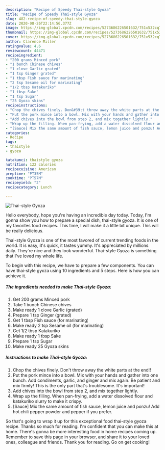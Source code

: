 ```yaml
---
description: "Recipe of Speedy Thai-style Gyoza"
title: "Recipe of Speedy Thai-style Gyoza"
slug: 482-recipe-of-speedy-thai-style-gyoza
date: 2020-08-26T22:14:56.377Z
image: https://img-global.cpcdn.com/recipes/5273686226501632/751x532cq70/thai-style-gyoza-recipe-main-photo.jpg
thumbnail: https://img-global.cpcdn.com/recipes/5273686226501632/751x532cq70/thai-style-gyoza-recipe-main-photo.jpg
cover: https://img-global.cpcdn.com/recipes/5273686226501632/751x532cq70/thai-style-gyoza-recipe-main-photo.jpg
author: Clarence Miller
ratingvalue: 4.6
reviewcount: 44471
recipeingredient:
- "200 grams Minced pork"
- "1 bunch Chinese chives"
- "1 clove Garlic grated"
- "1 tsp Ginger grated"
- "1 tbsp Fish sauce for marinating"
- "2 tsp Sesame oil for marinating"
- "1/2 tbsp Katakuriko"
- "1 tbsp Sake"
- "1 tsp Sugar"
- "25 Gyoza skins"
recipeinstructions:
- "Chop the chives finely. Don&#39;t throw away the white parts at the end!!"
- "Put the pork mince into a bowl. Mix with your hands and gather into one bunch. Add condiments, garlic, and ginger and mix again. Be patient and mix firmly! This is the only part that&#39;s troublesome. It&#39;s important!"
- "Add chives into the bowl from step 2, and mix together lightly."
- "Wrap up the filling. When pan-frying, add a water dissolved flour and katakuriko slurry to make it crispy."
- "[Sauce] Mix the same amount of fish sauce, lemon juice and ponzu! Add hot chili pepper powder and pepper if you prefer."
categories:
- Recipe
tags:
- thaistyle
- gyoza

katakunci: thaistyle gyoza 
nutrition: 122 calories
recipecuisine: American
preptime: "PT35M"
cooktime: "PT57M"
recipeyield: "2"
recipecategory: Lunch

---
```



![Thai-style Gyoza](https://img-global.cpcdn.com/recipes/5273686226501632/751x532cq70/thai-style-gyoza-recipe-main-photo.jpg)

Hello everybody, hope you're having an incredible day today. Today, I'm gonna show you how to prepare a special dish, thai-style gyoza. It is one of my favorites food recipes. This time, I will make it a little bit unique. This will be really delicious.

Thai-style Gyoza is one of the most favored of current trending foods in the world. It is easy, it's quick, it tastes yummy. It's appreciated by millions daily. They're nice and they look wonderful. Thai-style Gyoza is something that I've loved my whole life.




To begin with this recipe, we have to prepare a few components. You can have thai-style gyoza using 10 ingredients and 5 steps. Here is how you can achieve it.

<!--inarticleads1-->

##### The ingredients needed to make Thai-style Gyoza:

1. Get 200 grams Minced pork
1. Take 1 bunch Chinese chives
1. Make ready 1 clove Garlic (grated)
1. Prepare 1 tsp Ginger (grated)
1. Get 1 tbsp Fish sauce (for marinating)
1. Make ready 2 tsp Sesame oil (for marinating)
1. Get 1/2 tbsp Katakuriko
1. Make ready 1 tbsp Sake
1. Prepare 1 tsp Sugar
1. Make ready 25 Gyoza skins




<!--inarticleads2-->

##### Instructions to make Thai-style Gyoza:

1. Chop the chives finely. Don&#39;t throw away the white parts at the end!!
1. Put the pork mince into a bowl. Mix with your hands and gather into one bunch. Add condiments, garlic, and ginger and mix again. Be patient and mix firmly! This is the only part that&#39;s troublesome. It&#39;s important!
1. Add chives into the bowl from step 2, and mix together lightly.
1. Wrap up the filling. When pan-frying, add a water dissolved flour and katakuriko slurry to make it crispy.
1. [Sauce] Mix the same amount of fish sauce, lemon juice and ponzu! Add hot chili pepper powder and pepper if you prefer.




So that's going to wrap it up for this exceptional food thai-style gyoza recipe. Thanks so much for reading. I'm confident that you can make this at home. There's gonna be more interesting food in home recipes coming up. Remember to save this page in your browser, and share it to your loved ones, colleague and friends. Thank you for reading. Go on get cooking!
